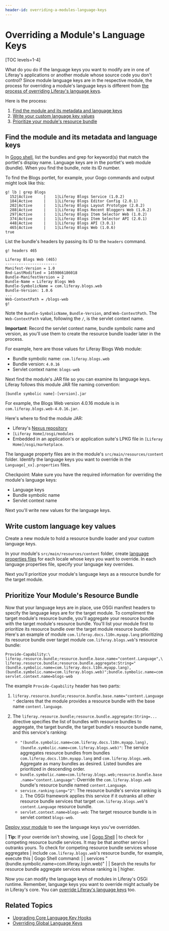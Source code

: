 ```yaml
---
header-id: overriding-a-modules-language-keys
---
```


# Overriding a Module's Language Keys

[TOC levels=1-4]

What do you do if the language keys you want to modify are in one of Liferay's 
applications or another module whose source code you don't control? Since module 
language keys are in the respective module, the process for overriding a 
module's language keys is different from 
[the process of overriding Liferay's language keys](/docs/7-2/customization/-/knowledge_base/c/overriding-global-language-keys). 

Here is the process:

1.  [Find the module and its metadata and language keys](#find-the-module-and-its-metadata-and-language-keys)
2.  [Write your custom language key values](#write-custom-language-key-values) 
3.  [Prioritize your module's resource bundle](#prioritize-your-modules-resource-bundle)

## Find the module and its metadata and language keys

In [Gogo shell](/docs/7-2/customization/-/knowledge_base/c/using-the-felix-gogo-shell), 
list the bundles and grep for keyword(s) that match the portlet's display name. 
Language keys are in the portlet's web module (bundle). When you find the 
bundle, note its ID number.

To find the Blogs portlet, for example, your Gogo commands and output might look 
like this:

    g! lb | grep Blogs
      152|Active     |    1|Liferay Blogs Service (1.0.2)
      184|Active     |    1|Liferay Blogs Editor Config (2.0.1)
      202|Active     |    1|Liferay Blogs Layout Prototype (2.0.2)
      288|Active     |    1|Liferay Blogs Recent Bloggers Web (1.0.2)
      297|Active     |    1|Liferay Blogs Item Selector Web (1.0.2)
      374|Active     |    1|Liferay Blogs Item Selector API (2.0.1)
      448|Active     |    1|Liferay Blogs API (3.0.1)
      465|Active     |    1|Liferay Blogs Web (1.0.6)
    true

List the bundle's headers by passing its ID to the `headers` command. 

    g! headers 465

    Liferay Blogs Web (465)
    -----------------------
    Manifest-Version = 1.0
    Bnd-LastModified = 1459866186018
    Bundle-ManifestVersion = 2
    Bundle-Name = Liferay Blogs Web
    Bundle-SymbolicName = com.liferay.blogs.web
    Bundle-Version: 1.0.6
    ... 
    Web-ContextPath = /blogs-web
    g! 

Note the `Bundle-SymbolicName`, `Bundle-Version`, and `Web-ContextPath`. The 
`Web-ContextPath` value, following the `/`, is the servlet context name. 

**Important**: Record the servlet context name, bundle symbolic name and 
version, as you'll use them to create the resource bundle loader later in the 
process. 

For example, here are those values for Liferay Blogs Web module:

- Bundle symbolic name: `com.liferay.blogs.web`
- Bundle version: `4.0.16`
- Servlet context name: `blogs-web`

Next find the module's JAR file so you can examine its language keys. Liferay 
follows this module JAR file naming convention:

    [bundle symbolic name]-[version].jar

For example, the Blogs Web version 4.0.16 module is in
`com.liferay.blogs.web-4.0.16.jar`.

Here's where to find the module JAR:

-   Liferay's [Nexus repository](https://repository.liferay.com/nexus/content/repositories/liferay-public-releases/com/liferay/)
-  `[Liferay Home]/osgi/modules`
-   Embedded in an application's or application suite's LPKG file in `[Liferay
    Home]/osgi/marketplace`.

The language property files are in the module's `src/main/resources/content` 
folder. Identify the language keys you want to override in the 
`Language[_xx].properties` files. 

Checkpoint: Make sure you have the required information for overriding the 
module's language keys:

-   Language keys
-   Bundle symbolic name
-   Servlet context name

Next you'll write new values for the language keys. 

## Write custom language key values

Create a new module to hold a resource bundle loader and your custom language 
keys. 

In your module's `src/main/resources/content` folder, create 
[language properties files](/docs/7-2/frameworks/-/knowledge_base/f/localizing-your-application) 
for each locale whose keys you want to override. In each language properties 
file, specify your language key overrides. 

Next you'll prioritize your module's language keys as a resource bundle for the 
target module. 

## Prioritize Your Module's Resource Bundle

Now that your language keys are in place, use OSGi manifest headers to specify 
the language keys are for the target module. To compliment the target module's 
resource bundle, you'll aggregate your resource bundle with the target module's 
resource bundle. You'll list your module first to prioritize its resource bundle 
over the target module resource bundle.  Here's an example of module 
`com.liferay.docs.l10n.myapp.lang` prioritizing its resource bundle over target 
module `com.liferay.blogs.web`'s resource bundle:

```properties
Provide-Capability:\
liferay.resource.bundle;resource.bundle.base.name="content.Language",\
liferay.resource.bundle;resource.bundle.aggregate:String="(bundle.symbolic.name=com.liferay.docs.l10n.myapp.lang),(bundle.symbolic.name=com.liferay.blogs.web)";bundle.symbolic.name=com.liferay.blogs.web;resource.bundle.base.name="content.Language";service.ranking:Long="2";\
servlet.context.name=blogs-web
```

The example `Provide-Capability` header has two parts: 

1.  `liferay.resource.bundle;resource.bundle.base.name="content.Language"` 
    declares that the module provides a resource bundle with the base name 
    `content.language`. 

2.  The `liferay.resource.bundle;resource.bundle.aggregate:String=...` directive 
    specifies the list of bundles with resource bundles to aggregate, the 
    target bundle, the target bundle's resource bundle name, and this service's 
    ranking:

    -   `"(bundle.symbolic.name=com.liferay.docs.l10n.myapp.lang),(bundle.symbolic.name=com.liferay.blogs.web)"`:
        The service aggregates resource bundles from bundles 
        `com.liferay.docs.l10n.myapp.lang` and `com.liferay.blogs.web`. 
        Aggregate as many bundles as desired. Listed bundles are prioritized in 
        descending order. 
    -   `bundle.symbolic.name=com.liferay.blogs.web;resource.bundle.base.name="content.Language"`:
        Override the `com.liferay.blogs.web` bundle's resource bundle named 
        `content.Language`. 
    -   `service.ranking:Long="2"`: The resource bundle's service ranking is 
        `2`. The OSGi framework applies this service if it outranks all other 
        resource bundle services that target `com.liferay.blogs.web`'s 
        `content.Language` resource bundle. 
    -   `servlet.context.name=blogs-web`: The target resource bundle is in 
        servlet context `blogs-web`. 

[Deploy your module](/docs/7-2/reference/-/knowledge_base/r/deploying-a-project) 
to see the language keys you've overridden. 

| **Tip:** If your override isn't showing, use 
| [Gogo Shell](/docs/7-2/customization/-/knowledge_base/c/using-the-felix-gogo-shell) 
| to check for competing resource bundle services. It may be that another service 
| outranks yours. To check for competing resource bundle services whose aggregates 
| include `com.liferay.blogs.web`'s resource bundle, for example, execute this 
| Gogo Shell command:
| 
|     services "(bundle.symbolic.name=com.liferay.login.web)"
| 
| Search the results for resource bundle aggregate services whose ranking is 
| higher.

Now you can modify the language keys of modules in Liferay's OSGi runtime. 
Remember, language keys you want to override might actually be in Liferay's 
core. You can [override Liferay's language keys](/docs/7-2/customization/-/knowledge_base/c/overriding-language-keys) 
too. 

## Related Topics

- [Upgrading Core Language Key Hooks](/docs/7-2/tutorials/-/knowledge_base/t/upgrading-core-language-key-hooks)
- [Overriding Global Language Keys](/docs/7-2/customization/-/knowledge_base/c/overriding-global-language-keys)
